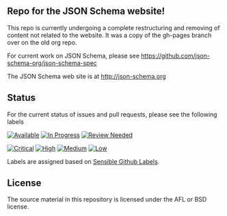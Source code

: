 ## Repo for the JSON Schema website!

This repo is currently undergoing a complete restructuring and removing of content not related to the website.
It was a copy of the gh-pages branch over on the old org repo.

For current work on JSON Schema, please see https://github.com/json-schema-org/json-schema-spec

The JSON Schema web site is at http://json-schema.org

## Status
For the current status of issues and pull requests, please see the following labels

[![Available](https://img.shields.io/waffle/label/json-schema-org/json-schema-org.github.io/Status:%20Available.svg?style=flat)](https://github.com/json-schema-org/json-schema-org.github.io/issues?q=is%3Aopen+is%3Aissue+label%3A%22Status%3A+Available%22) [![In Progress](https://img.shields.io/waffle/label/json-schema-org/json-schema-org.github.io/Status:%20In%20Progress.svg?style=flat)](https://github.com/json-schema-org/json-schema-org.github.io/labels/Status:%20In%20Progress) [![Review Needed](https://img.shields.io/waffle/label/json-schema-org/json-schema-org.github.io/Status:%20Review%20Needed.svg?style=flat)](https://github.com/json-schema-org/json-schema-org.github.io/labels/Status%3A%20Review%20Needed)

[![Critical](https://img.shields.io/waffle/label/json-schema-org/json-schema-org.github.io/Priority:%20Critical.svg?style=flat
)](https://github.com/json-schema-org/json-schema-org.github.io/labels/Priority%3A%20Critical) [![High](https://img.shields.io/waffle/label/json-schema-org/json-schema-org.github.io/Priority:%20High.svg?style=flat)](https://github.com/json-schema-org/json-schema-org.github.io/labels/Priority%3A%20High) [![Medium](https://img.shields.io/waffle/label/json-schema-org/json-schema-org.github.io/Priority:%20Medium.svg?style=flat)](https://github.com/json-schema-org/json-schema-org.github.io/labels/Priority%3A%20Medium) [![Low](https://img.shields.io/waffle/label/json-schema-org/json-schema-org.github.io/Priority:%20Low.svg?style=flat)](https://github.com/json-schema-org/json-schema-org.github.io/labels/Priority%3A%20Low) 

Labels are assigned based on [Sensible Github Labels](https://github.com/Relequestual/sensible-github-labels).

## License

The source material in this repository is licensed under the AFL or BSD license. 
